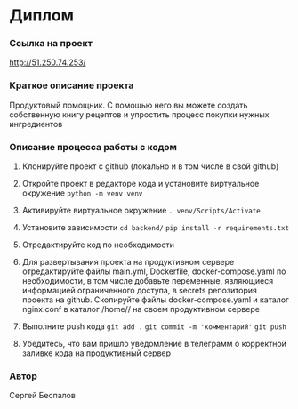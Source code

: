 # Диплом

### Ссылка на проект

http://51.250.74.253/

### Краткое описание проекта

Продуктовый помощник. С помощью него вы можете создать собственную книгу рецептов и упростить процесс покупки нужных ингредиентов

### Описание процесса работы с кодом

1. Клонируйте проект с github (локально и в том числе в свой github)

2. Откройте проект в редакторе кода и установите виртуальное окружение
``` python -m venv venv ```

3. Активируйте виртуальное окружение
``` . venv/Scripts/Activate ```

4. Установите зависимости
``` cd backend/ ```
``` pip install -r requirements.txt ```

5. Отредактируйте код по необходимости

6. Для развертывания проекта на продуктивном сервере отредактируйте файлы main.yml, Dockerfile, docker-compose.yaml по необходимости, в том числе добавьте переменные, являющиеся информацией ограниченного доступа, в secrets репозитория проекта на github. Скопируйте файлы docker-compose.yaml и каталог nginx.conf в каталог /home/<username>/ на своем продуктивном сервере

7. Выполните push кода
``` git add . ```
``` git commit -m 'комментарий' ```
``` git push ```

8. Убедитесь, что вам пришло уведомление в телеграмм о корректной заливке кода на продуктивный сервер

### Автор

Сергей Беспалов
